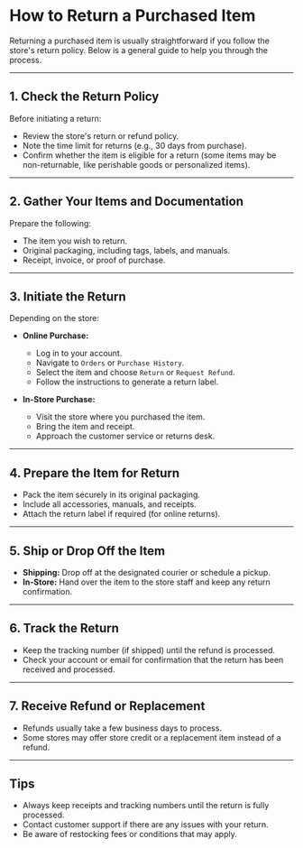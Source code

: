 # How to Return a Purchased Item

Returning a purchased item is usually straightforward if you follow the store's return policy. Below is a general guide to help you through the process.

---

## 1. Check the Return Policy

Before initiating a return:

- Review the store's return or refund policy.
- Note the time limit for returns (e.g., 30 days from purchase).
- Confirm whether the item is eligible for a return (some items may be non-returnable, like perishable goods or personalized items).

---

## 2. Gather Your Items and Documentation

Prepare the following:

- The item you wish to return.
- Original packaging, including tags, labels, and manuals.
- Receipt, invoice, or proof of purchase.

---

## 3. Initiate the Return

Depending on the store:

- **Online Purchase:**
  - Log in to your account.
  - Navigate to `Orders` or `Purchase History`.
  - Select the item and choose `Return` or `Request Refund`.
  - Follow the instructions to generate a return label.

- **In-Store Purchase:**
  - Visit the store where you purchased the item.
  - Bring the item and receipt.
  - Approach the customer service or returns desk.

---

## 4. Prepare the Item for Return

- Pack the item securely in its original packaging.
- Include all accessories, manuals, and receipts.
- Attach the return label if required (for online returns).

---

## 5. Ship or Drop Off the Item

- **Shipping:** Drop off at the designated courier or schedule a pickup.
- **In-Store:** Hand over the item to the store staff and keep any return confirmation.

---

## 6. Track the Return

- Keep the tracking number (if shipped) until the refund is processed.
- Check your account or email for confirmation that the return has been received and processed.

---

## 7. Receive Refund or Replacement

- Refunds usually take a few business days to process.
- Some stores may offer store credit or a replacement item instead of a refund.

---

## Tips

- Always keep receipts and tracking numbers until the return is fully processed.
- Contact customer support if there are any issues with your return.
- Be aware of restocking fees or conditions that may apply.
